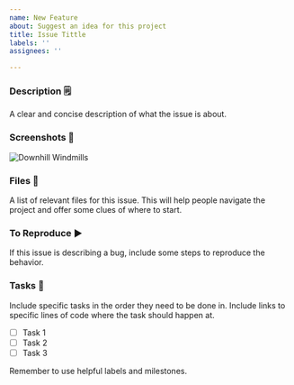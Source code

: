 ```yaml
---
name: New Feature
about: Suggest an idea for this project
title: Issue Tittle
labels: ''
assignees: ''

---
```


### Description 🗒
A clear and concise description of what the issue is about.

### Screenshots 📸
![Downhill Windmills](https://static.vecteezy.com/system/resources/previews/008/295/031/original/custom-relationship-management-dashboard-ui-design-template-suitable-designing-application-for-android-and-ios-clean-style-app-mobile-free-vector.jpg)

### Files 📁
A list of relevant files for this issue. This will help people navigate the project and offer some clues of where to start.

### To Reproduce ▶
If this issue is describing a bug, include some steps to reproduce the behavior.

### Tasks 🔨
Include specific tasks in the order they need to be done in. Include links to specific lines of code where the task should happen at.
- [ ] Task 1
- [ ] Task 2
- [ ] Task 3

Remember to use helpful labels and milestones.

